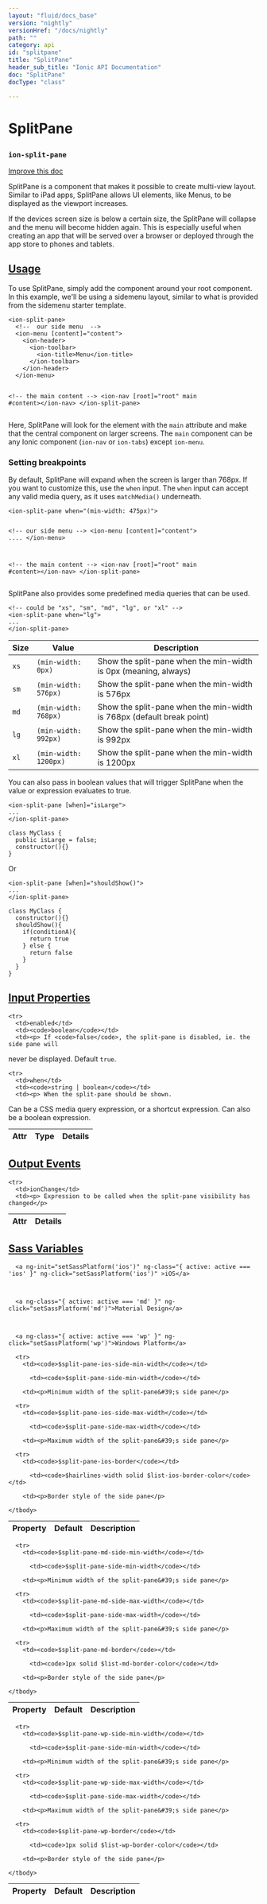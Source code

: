 ```yaml
---
layout: "fluid/docs_base"
version: "nightly"
versionHref: "/docs/nightly"
path: ""
category: api
id: "splitpane"
title: "SplitPane"
header_sub_title: "Ionic API Documentation"
doc: "SplitPane"
docType: "class"

---
```










<h1 class="api-title">
<a class="anchor" name="split-pane" href="#split-pane"></a>

SplitPane
<h3><code>ion-split-pane</code></h3>






</h1>

<a class="improve-v2-docs" href="http://github.com/ionic-team/ionic/edit/v3/src/components/split-pane/split-pane.ts#L22">
Improve this doc
</a>






<p>SplitPane is a component that makes it possible to create multi-view layout.
Similar to iPad apps, SplitPane allows UI elements, like Menus, to be
displayed as the viewport increases.</p>
<p>If the devices screen size is below a certain size, the SplitPane will
collapse and the menu will become hidden again. This is especially useful when
creating an app that will be served over a browser or deployed through the app
store to phones and tablets.</p>




<!-- @usage tag -->

<h2><a class="anchor" name="usage" href="#usage">Usage</a></h2>

<p>To use SplitPane, simply add the component around your root component.
In this example, we&#39;ll be using a sidemenu layout, similar to what is
provided from the sidemenu starter template.</p>
<pre><code class="lang-html">&lt;ion-split-pane&gt;
  &lt;!--  our side menu  --&gt;
  &lt;ion-menu [content]=&quot;content&quot;&gt;
    &lt;ion-header&gt;
      &lt;ion-toolbar&gt;
        &lt;ion-title&gt;Menu&lt;/ion-title&gt;
      &lt;/ion-toolbar&gt;
    &lt;/ion-header&gt;
  &lt;/ion-menu&gt;

  &lt;!-- the main content --&gt;
  &lt;ion-nav [root]=&quot;root&quot; main #content&gt;&lt;/ion-nav&gt;
&lt;/ion-split-pane&gt;
</code></pre>
<p> Here, SplitPane will look for the element with the <code>main</code> attribute and make
 that the central component on larger screens. The <code>main</code> component can be any
 Ionic component (<code>ion-nav</code> or <code>ion-tabs</code>) except <code>ion-menu</code>.</p>
<h3 id="setting-breakpoints">Setting breakpoints</h3>
<p> By default, SplitPane will expand when the screen is larger than 768px.
 If you want to customize this, use the <code>when</code> input. The <code>when</code> input can
 accept any valid media query, as it uses <code>matchMedia()</code> underneath.</p>
<pre><code>&lt;ion-split-pane when=&quot;(min-width: 475px)&quot;&gt;

  &lt;!--  our side menu  --&gt;
  &lt;ion-menu [content]=&quot;content&quot;&gt;
  ....
  &lt;/ion-menu&gt;

  &lt;!-- the main content --&gt;
  &lt;ion-nav [root]=&quot;root&quot; main #content&gt;&lt;/ion-nav&gt;
&lt;/ion-split-pane&gt;
</code></pre>
<p> SplitPane also provides some predefined media queries that can be used.</p>
<pre><code class="lang-html">&lt;!-- could be &quot;xs&quot;, &quot;sm&quot;, &quot;md&quot;, &quot;lg&quot;, or &quot;xl&quot; --&gt;
&lt;ion-split-pane when=&quot;lg&quot;&gt;
...
&lt;/ion-split-pane&gt;
</code></pre>
<table>
<thead>
<tr>
<th>Size</th>
<th>Value</th>
<th>Description</th>
</tr>
</thead>
<tbody>
<tr>
<td><code>xs</code></td>
<td><code>(min-width: 0px)</code></td>
<td>Show the split-pane when the min-width is 0px (meaning, always)</td>
</tr>
<tr>
<td><code>sm</code></td>
<td><code>(min-width: 576px)</code></td>
<td>Show the split-pane when the min-width is 576px</td>
</tr>
<tr>
<td><code>md</code></td>
<td><code>(min-width: 768px)</code></td>
<td>Show the split-pane when the min-width is 768px (default break point)</td>
</tr>
<tr>
<td><code>lg</code></td>
<td><code>(min-width: 992px)</code></td>
<td>Show the split-pane when the min-width is 992px</td>
</tr>
<tr>
<td><code>xl</code></td>
<td><code>(min-width: 1200px)</code></td>
<td>Show the split-pane when the min-width is 1200px</td>
</tr>
</tbody>
</table>
<p> You can also pass in boolean values that will trigger SplitPane when the value
 or expression evaluates to true.</p>
<pre><code class="lang-html">&lt;ion-split-pane [when]=&quot;isLarge&quot;&gt;
...
&lt;/ion-split-pane&gt;
</code></pre>
<pre><code class="lang-ts">class MyClass {
  public isLarge = false;
  constructor(){}
}
</code></pre>
<p> Or</p>
<pre><code class="lang-html">&lt;ion-split-pane [when]=&quot;shouldShow()&quot;&gt;
...
&lt;/ion-split-pane&gt;
</code></pre>
<pre><code class="lang-ts">class MyClass {
  constructor(){}
  shouldShow(){
    if(conditionA){
      return true
    } else {
      return false
    }
  }
}
</code></pre>




<!-- @property tags -->



<!-- instance methods on the class -->
<!-- input methods on the class -->
<h2><a class="anchor" name="input-properties" href="#input-properties">Input Properties</a></h2>
<table class="table param-table" style="margin:0;">
  <thead>
    <tr>
      <th>Attr</th>
      <th>Type</th>
      <th>Details</th>
    </tr>
  </thead>
  <tbody>

    <tr>
      <td>enabled</td>
      <td><code>boolean</code></td>
      <td><p> If <code>false</code>, the split-pane is disabled, ie. the side pane will
never be displayed. Default <code>true</code>.</p>
</td>
    </tr>

    <tr>
      <td>when</td>
      <td><code>string | boolean</code></td>
      <td><p> When the split-pane should be shown.
Can be a CSS media query expression, or a shortcut expression.
Can also be a boolean expression.</p>
</td>
    </tr>

  </tbody>
</table>
<!-- output events on the class -->
<h2><a class="anchor" name="output-events" href="#output-events">Output Events</a></h2>
<table class="table param-table" style="margin:0;">
  <thead>
    <tr>
      <th>Attr</th>
      <th>Details</th>
    </tr>
  </thead>
  <tbody>

    <tr>
      <td>ionChange</td>
      <td><p> Expression to be called when the split-pane visibility has changed</p>
</td>
    </tr>

  </tbody>
</table>


  <h2 id="sass-variable-header"><a class="anchor" name="sass-variables" href="#sass-variables">Sass Variables</a></h2>
  <div id="sass-variables" ng-controller="SassToggleCtrl">
  <div class="sass-platform-toggle">



      <a ng-init="setSassPlatform('ios')" ng-class="{ active: active === 'ios' }" ng-click="setSassPlatform('ios')" >iOS</a>



      <a ng-class="{ active: active === 'md' }" ng-click="setSassPlatform('md')">Material Design</a>



      <a ng-class="{ active: active === 'wp' }" ng-click="setSassPlatform('wp')">Windows Platform</a>



  </div>



  <table ng-show="active === 'ios'" id="sass-ios" class="table param-table" style="margin:0;">
    <thead>
      <tr>
        <th>Property</th>
        <th>Default</th>
        <th>Description</th>
      </tr>
    </thead>
    <tbody>

      <tr>
        <td><code>$split-pane-ios-side-min-width</code></td>

          <td><code>$split-pane-side-min-width</code></td>

        <td><p>Minimum width of the split-pane&#39;s side pane</p>
</td>
      </tr>

      <tr>
        <td><code>$split-pane-ios-side-max-width</code></td>

          <td><code>$split-pane-side-max-width</code></td>

        <td><p>Maximum width of the split-pane&#39;s side pane</p>
</td>
      </tr>

      <tr>
        <td><code>$split-pane-ios-border</code></td>

          <td><code>$hairlines-width solid $list-ios-border-color</code></td>

        <td><p>Border style of the side pane</p>
</td>
      </tr>

    </tbody>
  </table>

  <table ng-show="active === 'md'" id="sass-md" class="table param-table" style="margin:0;">
    <thead>
      <tr>
        <th>Property</th>
        <th>Default</th>
        <th>Description</th>
      </tr>
    </thead>
    <tbody>

      <tr>
        <td><code>$split-pane-md-side-min-width</code></td>

          <td><code>$split-pane-side-min-width</code></td>

        <td><p>Minimum width of the split-pane&#39;s side pane</p>
</td>
      </tr>

      <tr>
        <td><code>$split-pane-md-side-max-width</code></td>

          <td><code>$split-pane-side-max-width</code></td>

        <td><p>Maximum width of the split-pane&#39;s side pane</p>
</td>
      </tr>

      <tr>
        <td><code>$split-pane-md-border</code></td>

          <td><code>1px solid $list-md-border-color</code></td>

        <td><p>Border style of the side pane</p>
</td>
      </tr>

    </tbody>
  </table>

  <table ng-show="active === 'wp'" id="sass-wp" class="table param-table" style="margin:0;">
    <thead>
      <tr>
        <th>Property</th>
        <th>Default</th>
        <th>Description</th>
      </tr>
    </thead>
    <tbody>

      <tr>
        <td><code>$split-pane-wp-side-min-width</code></td>

          <td><code>$split-pane-side-min-width</code></td>

        <td><p>Minimum width of the split-pane&#39;s side pane</p>
</td>
      </tr>

      <tr>
        <td><code>$split-pane-wp-side-max-width</code></td>

          <td><code>$split-pane-side-max-width</code></td>

        <td><p>Maximum width of the split-pane&#39;s side pane</p>
</td>
      </tr>

      <tr>
        <td><code>$split-pane-wp-border</code></td>

          <td><code>1px solid $list-wp-border-color</code></td>

        <td><p>Border style of the side pane</p>
</td>
      </tr>

    </tbody>
  </table>

</div>



<!-- related link --><!-- end content block -->


<!-- end body block -->

